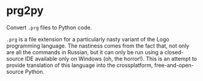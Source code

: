 # prg2py
Convert `.prg` files to Python code.

`.prg` is a file extension for a particularly nasty variant of the Logo programming language.
The nastiness comes from the fact that, not only are all the commands in Russian, but it can only be run using a closed-source IDE available only on Windows (oh, the horror!).
This is an attempt to provide translation of this language into the crossplatform, free-and-open-source Python.
